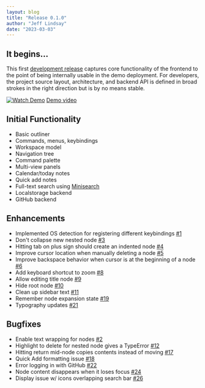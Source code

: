 ```yaml
---
layout: blog
title: "Release 0.1.0"
author: "Jeff Lindsay"
date: "2023-03-03"
---
```

## It begins...

This first [development release](https://github.com/treehousedev/treehouse/releases/tag/0.1.0) captures core functionality of the frontend to the point of being internally usable in the demo deployment. For developers, the project source layout, architecture, and backend API is defined in broad strokes in the right direction but is by no means stable. 

[![Watch Demo](http://i3.ytimg.com/vi/wtJCYlR2_ys/hqdefault.jpg)](https://www.youtube.com/watch?v=wtJCYlR2_ys)
[Demo video](https://www.youtube.com/watch?v=wtJCYlR2_ys)

## Initial Functionality
* Basic outliner
* Commands, menus, keybindings
* Workspace model
* Navigation tree
* Command palette
* Multi-view panels
* Calendar/today notes
* Quick add notes
* Full-text search using [Minisearch](https://github.com/lucaong/minisearch)
* Localstorage backend
* GitHub backend

## Enhancements
* Implemented OS detection for registering different keybindings [#1](https://github.com/treehousedev/treehouse/issues/1)
* Don't collapse new nested node [#3](https://github.com/treehousedev/treehouse/issues/3)
* Hitting tab on plus sign should create an indented node [#4](https://github.com/treehousedev/treehouse/issues/4)
* Improve cursor location when manually deleting a node [#5](https://github.com/treehousedev/treehouse/issues/5)
* Improve backspace behavior when cursor is at the beginning of a node [#6](https://github.com/treehousedev/treehouse/issues/6)
* Add keyboard shortcut to zoom [#8](https://github.com/treehousedev/treehouse/issues/8)
* Allow editing title node [#9](https://github.com/treehousedev/treehouse/issues/9)
* Hide root node [#10](https://github.com/treehousedev/treehouse/issues/10)
* Clean up sidebar text [#11](https://github.com/treehousedev/treehouse/issues/11)
* Remember node expansion state [#19](https://github.com/treehousedev/treehouse/issues/19)
* Typography updates [#21](https://github.com/treehousedev/treehouse/issues/21)

## Bugfixes
* Enable text wrapping for nodes [#2](https://github.com/treehousedev/treehouse/issues/2)
* Highlight to delete for nested node gives a TypeError [#12](https://github.com/treehousedev/treehouse/issues/12)
* Hitting return mid-node copies contents instead of moving [#17](https://github.com/treehousedev/treehouse/issues/17)
* Quick Add formatting issue [#18](https://github.com/treehousedev/treehouse/issues/18)
* Error logging in with GitHub [#22](https://github.com/treehousedev/treehouse/issues/22)
* Node content disappears when it loses focus [#24](https://github.com/treehousedev/treehouse/issues/24)
* Display issue w/ icons overlapping search bar [#26](https://github.com/treehousedev/treehouse/issues/26)